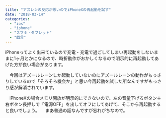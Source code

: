 ```yaml
---
title: "アズレンの反応が悪いのでiPhoneXの再起動を試す"
date: "2018-03-14"
categories: 
  - "ios"
  - "iphone"
  - "スマホ・タブレット"
  - "戯言"
---
```


iPhoneってよく出来ているので充電・充電で過ごしてしまい再起動をしないままに1ヶ月とかになるので、時折動作がおかしくなるので明示的に再起動してあげた方が良い場合があります。

　今回はアズールレーンしか起動していないのにアズールレーンの動作がもっさりしているので「そろそろ機会か」と思い今再起動を試した所なんですがもっさり感が解消されています。

　iPhoneXの場合メモリ開放が明示的にできないので、左の音量下げるボタン＋右ボタン長押しで「電源OFF」を出してオフにしてあげて、そこから再起動すると良いでしょう。 　まあ普通の話なんですが忘れがちなので。
